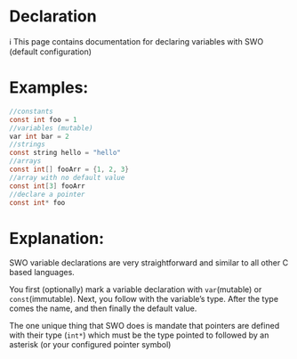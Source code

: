 # Declaration

<aside>
ℹ️ This page contains documentation for declaring variables with SWO (default configuration)

</aside>

# Examples:

```c
//constants
const int foo = 1
//variables (mutable)
var int bar = 2
//strings
const string hello = "hello"
//arrays
const int[] fooArr = {1, 2, 3}
//array with no default value
const int[3] fooArr
//declare a pointer
const int* foo
```

# Explanation:

SWO variable declarations are very straightforward and similar to all other C based languages.

You first (optionally) mark a variable declaration with `var`(mutable) or `const`(immutable). Next, you follow with the variable’s type. After the type comes the name, and then finally the default value. 

The one unique thing that SWO does is mandate that pointers are defined with their type (`int*`) which must be the type pointed to followed by an asterisk (or your configured pointer symbol)